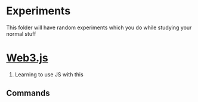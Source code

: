 # Experiments 

This folder will have random experiments which you do while studying your normal stuff 

# [Web3.js](https://docs.web3js.org/)
1. Learning to use JS with this 

## Commands 

